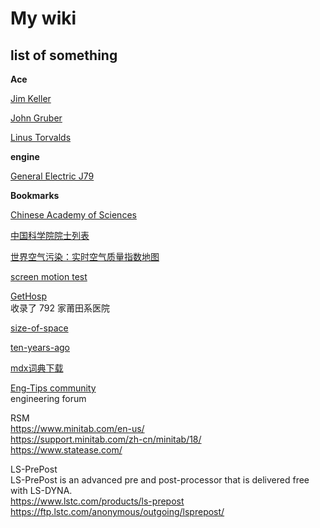 # My wiki


## list of something

**Ace**

[Jim Keller](https://en.wikipedia.org/wiki/Jim_Keller_(engineer))  

[John Gruber](https://en.wikipedia.org/wiki/John_Gruber)  

[Linus Torvalds](https://en.wikipedia.org/wiki/Linus_Torvalds)  


**engine**

[General Electric J79](https://en.wikipedia.org/wiki/General_Electric_J79)  



**Bookmarks**

[Chinese Academy of Sciences](https://en.wikipedia.org/wiki/Chinese_Academy_of_Sciences)

[中国科学院院士列表](https://zh.wikipedia.org/zh-cn/中国科学院院士列表)

[世界空气污染：实时空气质量指数地图](https://aqicn.org/map/world/cn/)

[screen motion test](https://www.testufo.com/)

[GetHosp](http://fuchenxuan.cn/GetHosp/)  
收录了 792 家莆田系医院  

[size-of-space](https://neal.fun/size-of-space/)

[ten-years-ago](https://neal.fun/ten-years-ago/)

[mdx词典下载](https://downloads.freemdict.com/100G_Super_Big_Collection/)

[Eng-Tips community](https://www.eng-tips.com/)  
engineering forum  





RSM  
https://www.minitab.com/en-us/  
https://support.minitab.com/zh-cn/minitab/18/  
https://www.statease.com/  

LS-PrePost  
LS-Pre­Post is an ad­vanced pre and post-proces­sor that is de­liv­ered free with LS-DY­NA.  
https://www.lstc.com/products/ls-prepost  
https://ftp.lstc.com/anonymous/outgoing/lsprepost/



